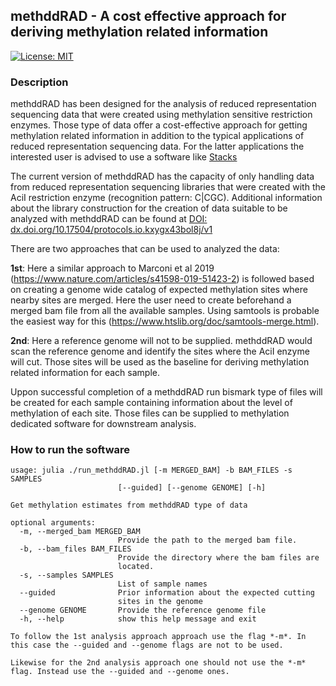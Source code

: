 ## methddRAD - A cost effective approach for deriving methylation related information

[![License: MIT](https://img.shields.io/badge/License-MIT-yellow.svg)](https://opensource.org/licenses/MIT)

### Description

methddRAD has been designed for the analysis of reduced representation sequencing data that were created using methylation sensitive restriction enzymes. Those type of data offer a cost-effective approach for getting methylation related information in addition to the typical applications of reduced representation sequencing data. For the latter applications the interested user is advised to use a software like [Stacks](https://catchenlab.life.illinois.edu/stacks/)

The current version of methddRAD has the capacity of only handling data from reduced representation sequencing libraries that were created with the AciI restriction enzyme (recognition pattern: C|CGC). Additional information about the library construction for the creation of data suitable to be analyzed with methddRAD can be found at [DOI: dx.doi.org/10.17504/protocols.io.kxygx43bol8j/v1](https://www.protocols.io/view/a-cost-effective-protocol-for-methylome-and-genome-g73ubzqnx.html)

There are two approaches that can be used to analyzed the data:

**1st**: Here a similar approach to Marconi et al 2019 (https://www.nature.com/articles/s41598-019-51423-2) is followed based on creating a genome wide catalog of expected methylation sites where nearby sites are merged. Here the user need to create beforehand a merged bam file from all the available samples. Using samtools is probable the easiest way for this (https://www.htslib.org/doc/samtools-merge.html).

**2nd**: Here a reference genome will not to be supplied. methddRAD would scan the reference genome and identify the sites where the AciI enzyme will cut. Those sites will be used as the baseline for deriving methylation related information for each sample.

Uppon successful completion of a methddRAD run bismark type of files will be created for each sample containing information about the level of methylation of each site. Those files can be supplied to methylation dedicated software for downstream analysis.

### How to run the software

```
usage: julia ./run_methddRAD.jl [-m MERGED_BAM] -b BAM_FILES -s SAMPLES
                        [--guided] [--genome GENOME] [-h]

Get methylation estimates from methddRAD type of data

optional arguments:
  -m, --merged_bam MERGED_BAM
                        Provide the path to the merged bam file.
  -b, --bam_files BAM_FILES
                        Provide the directory where the bam files are
                        located.
  -s, --samples SAMPLES
                        List of sample names
  --guided              Prior information about the expected cutting
                        sites in the genome
  --genome GENOME       Provide the reference genome file
  -h, --help            show this help message and exit

To follow the 1st analysis approach approach use the flag *-m*. In this case the --guided and --genome flags are not to be used.

Likewise for the 2nd analysis approach one should not use the *-m* flag. Instead use the --guided and --genome ones.
```
